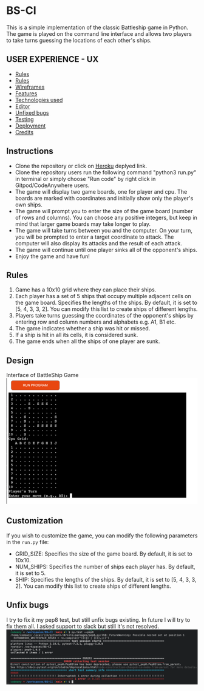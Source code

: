 # BS-CI
This is a simple implementation of the classic Battleship game in Python. The game is played on the command line interface and allows two players to take turns guessing the locations of each other's ships.

## USER EXPERIENCE - UX
+ [Rules](#rules "Rules")
+ [Rules](#rules "Rules")
+ [Wireframes](#wireframes "Wireframes")
+ [Features](#features "Features")
+ [Technologies used](#technologies-used "Technologies used")
+ [Editor](#editor "Editor")
+ [Unfixed bugs](#unfixed-bugs "Unfixed bugs")
+ [Testing](#testing "Testing")
+ [Deployment](#deployment "Deployment")
+ [Credits](#credits "Credits")

## Instructions
- Clone the repository or click on [Heroku](https://battleship-game-ci.herokuapp.com/) deplyed link.
- Clone the repository users run the following command "python3 run.py" in terminal or simply choose "Run code" by right click in Gitpod/CodeAnywhere users.
- The game will display two game boards, one for player and cpu. The boards are marked with coordinates and initially show only the player's own ships.
- The game will prompt you to enter the size of the game board (number of rows and columns). You can choose any positive integers, but keep in mind that larger game boards may take longer to play.
- The game will take turns between you and the computer. On your turn, you will be prompted to enter a target coordinate to attack. The computer will also display its attacks and the result of each attack.
- The game will continue until one player sinks all of the opponent's ships.
- Enjoy the game and have fun!

## Rules
1. Game has a 10x10 grid where they can place their ships.
2. Each player has a set of 5 ships that occupy multiple adjacent cells on the game board. Specifies the lengths of the ships. By default, it is set to [5, 4, 3, 3, 2]. You can modify this list to create ships of different lengths.
3. Players take turns guessing the coordinates of the opponent's ships by entering row and column numbers and alphabets e.g. A1, B1 etc.
4. The game indicates whether a ship was hit or missed.
5. If a ship is hit in all its cells, it is considered sunk.
6. The game ends when all the ships of one player are sunk.

## Design
Interface of BattleShip Game
![Game-Interface](/assets/images/game-interface.png)

## Customization
If you wish to customize the game, you can modify the following parameters in the `run.py` file:
- GRID_SIZE: Specifies the size of the game board. By default, it is set to 10x10.
- NUM_SHIPS: Specifies the number of ships each player has. By default, it is set to 5.
- SHIP: Specifies the lengths of the ships. By default, it is set to [5, 4, 3, 3, 2]. You can modify this list to create ships of different lengths.

## Unfix bugs
I try to fix it my pep8 test, but still unfix bugs existing. In future I will try to fix them all. I asked support to slack but still it's not resolved. 
![pep8](/assets/images/pep8-test.png)

